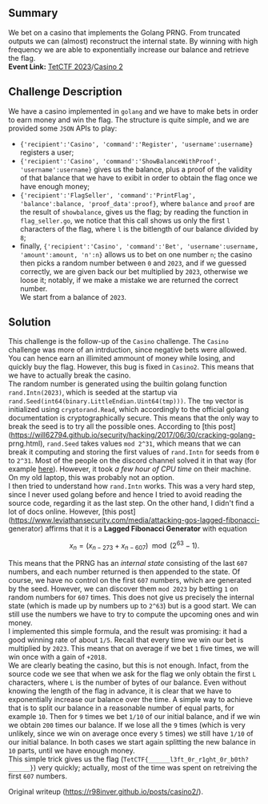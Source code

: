## Summary

We bet on a casino that implements the Golang PRNG. From truncated outputs we
can (almost) reconstruct the internal state. By winning with high frequency we
are able to exponentially increase our balance and retrieve the flag.  
**Event Link:** [TetCTF 2023](https://ctftime.org/event/1842)/[Casino
2](https://ctftime.org/task/24351)

## Challenge Description  
We have a casino implemented in `golang` and we have to make bets in order to
earn money and win the flag. The structure is quite simple, and we are
provided some `JSON` APIs to play:  
- `{'recipient':'Casino', 'command':'Register', 'username':username}` registers a user;  
- `{'recipient':'Casino', 'command':'ShowBalanceWithProof', 'username':username}` gives us the balance, plus a proof of the validity of that balance that we have to exibit in order to obtain the flag once we have enough money;  
- `{'recipient':'FlagSeller', 'command':'PrintFlag', 'balance':balance, 'proof_data':proof}`, where `balance` and `proof` are the result of `showbalance`, gives us the flag; by reading the function in `flag_seller.go`, we notice that this call shows us only the first `l` characters of the flag, where `l` is the bitlength of our balance divided by `8`;  
- finally, `{'recipient':'Casino', 'command':'Bet', 'username':username, 'amount':amount, 'n':n}` allows us to bet on one number `n`; the casino then picks a random number between `0` and `2023`, and if we guessed correctly, we are given back our bet multiplied by `2023`, otherwise we loose it; notably, if we make a mistake we are returned the correct number.  
We start from a balance of `2023`.  

## Solution  
This challenge is the follow-up of the `Casino` challenge. The `Casino`
challenge was more of an intrduction, since negative bets were allowed. You
can hence earn an illimited ammount of money while losing, and quickly buy the
flag. However, this bug is fixed in `Casino2`. This means that we have to
actually break the casino.  
The random number is generated using the builtin golang function
`rand.Intn(2023)`, which is seeded at the startup via
`rand.Seed(int64(binary.LittleEndian.Uint64(tmp)))`. The `tmp` vector is
initialized using `cryptorand.Read`, which accordingly to the official golang
documentation is cryptographically secure. This means that the only way to
break the seed is to try all the possible ones. According to [this
post](https://will62794.github.io/security/hacking/2017/06/30/cracking-golang-
prng.html), `rand.Seed` takes values `mod 2^31`, which means that we can break
it computing and storing the first values of `rand.Intn` for seeds from `0` to
`2^31`. Most of the people on the discord channel solved it in that way (for
example [here](https://hackmd.io/@toxicpie9/H1ieXyJsj#Challenge)). However, it
took *a few hour of CPU time* on their machine. On my old laptop, this was
probably not an option.  
I then tried to understand how `rand.Intn` works. This was a very hard step,
since I never used golang before and hence I tried to avoid reading the source
code, regarding it as the last step. On the other hand, I didn't find a lot of
docs online. However, [this
post](https://www.leviathansecurity.com/media/attacking-gos-lagged-fibonacci-
generator) affirms that it is a **Lagged Fibonacci Generator** with equation

$$x_n = (x_{n-273} + x_{n-607}) \mod (2^{63}-1).$$

This means that the PRNG has an *internal state* consisting of the last `607`
numbers, and each number returned is then appended to the state. Of course, we
have no control on the first `607` numbers, which are generated by the seed.
However, we can discover them `mod 2023` by betting `1` on random numbers for
`607` times. This does not give us precisely the internal state (which is made
up by numbers up to `2^63`) but is a good start. We can still use the numbers
we have to try to compute the upcoming ones and win money.  
I implemented this simple formula, and the result was promising: it had a good
winning rate of about `1/5`. Recall that every time we win our bet is
multiplied by `2023`. This means that on average if we bet `1` five times, we
will win once with a gain of `+2018`.  
We are clearly beating the casino, but this is not enough. Infact, from the
source code we see that when we ask for the flag we only obtain the first `L`
characters, where `L` is the number of bytes of our balance. Even without
knowing the length of the flag in advance, it is clear that we have to
exponentially increase our balance over the time. A simple way to achieve that
is to split our balance in a reasonable number of equal parts, for example
`10`. Then for `9` times we bet `1/10` of our initial balance, and if we win
we obtain `200` times our balance. If we lose all the `9` times (which is very
unlikely, since we win on average once every `5` times) we still have `1/10`
of our initial balance. In both cases we start again splitting the new balance
in `10` parts, until we have enough money.  
This simple trick gives us the flag
(`TetCTF{______l3ft_0r_r1ght_0r_b0th?______}`) very quickly; actually, most of
the time was spent on retreiving the first `607` numbers.  

Original writeup (https://r98inver.github.io/posts/casino2/).